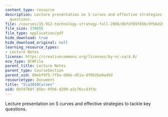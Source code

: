 ```yaml
---
content_type: resource
description: Lecture presentation on S curves and effective strategies to tackle key
  questions.
file: /courses/15-912-technology-strategy-fall-2008/0bfd789f85bc9fb6d209a3c76cc43fdc_lec_02.pdf
file_size: 378655
file_type: application/pdf
hide_download: true
hide_download_original: null
learning_resource_types:
- Lecture Notes
license: https://creativecommons.org/licenses/by-nc-sa/4.0/
ocw_type: OCWFile
parent_title: Lecture Notes
parent_type: CourseSection
parent_uid: 09ebf9f5-7f5a-d06e-d51a-df0b2be9ad5d
resourcetype: Document
title: "S\u2010Curves"
uid: 0bfd789f-85bc-9fb6-d209-a3c76cc43fdc
---
```

Lecture presentation on S curves and effective strategies to tackle key questions.